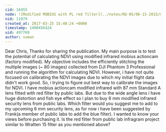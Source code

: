 ```yaml
---
cid: 16455
node: ![Modified MOBIUS with PL red filter](../notes/RQ-05/06-15-2015/modified-mobius-with-pl-red-filter)
nid: 11979
created_at: 2017-03-25 15:40:24 +0000
timestamp: 1490456424
uid: 497769
author: suman
---
```


Dear Chris,
                  Thanks for sharing the publication. My main purpose is to test the potential of calculating NDVI using modified infrared mobius actioncam (factory modified). My objective includes the efficiently stitching the multiple images (~ 80 images) collected from DJI Phantom 3 Professional and running the algorithm for calculating NDVI. However, i have not quite focused on calibrating the NDVI images due to which my initial flight data didn't work good. So, i trying to figure out best way to calibrate the images for NDVI. 
I have mobius actioncam modified infrared with 87 mm Standard A lens fitted with red filter by public labs. But due to the wide angle lens i have huge distortion and fish eye effect so i plan to buy 6 mm modified infrared security lens from public labs. Which filter would you suggest me to add to my upcoming 6 mm security lens, as for now i have been suggested by Frank(a member of public labs to add the blue filter). I wanted to know your views before purchasing it.
Is the red filter from public lab infragram project similar to Wratten 15 filter as you mentioned above?